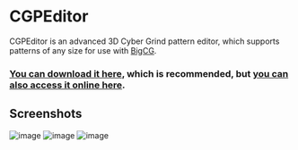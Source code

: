 # CGPEditor
CGPEditor is an advanced 3D Cyber Grind pattern editor, which supports patterns of any size for use with [BigCG](https://thunderstore.io/c/ultrakill/p/Waff1e/BigCG).

### [You can download it here](https://github.com/wafflethings/CGPEditor/releases/latest), which is recommended, but [you can also access it online here](https://wafflethings.github.io/CGPEditor/).

## Screenshots
![image](https://github.com/wafflethings/CGPEditor/assets/60797216/fbbe14e4-5257-478f-88e1-b82451c32508)
![image](https://github.com/wafflethings/CGPEditor/assets/60797216/3be844f7-ac4e-4341-a707-7872d99db554)
![image](https://github.com/wafflethings/CGPEditor/assets/60797216/2de7003c-bcd0-4faa-a862-c8c319b7c67c)
